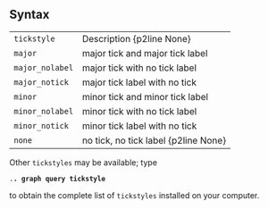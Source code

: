 ## Syntax

|                 |                                      |
|-----------------|--------------------------------------|
| `tickstyle`     | Description {p2line None}            |
| `major`         | major tick and major tick label      |
| `major_nolabel` | major tick with no tick label        |
| `major_notick`  | major tick label with no tick        |
| `minor`         | minor tick and minor tick label      |
| `minor_nolabel` | minor tick with no tick label        |
| `minor_notick`  | minor tick label with no tick        |
| `none`          | no tick, no tick label {p2line None} |

Other `tickstyles` may be available; type

`.`**`. graph query tickstyle`**

to obtain the complete list of `tickstyles` installed on your computer.
